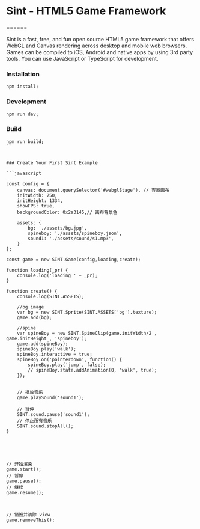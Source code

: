 # Sint - HTML5 Game Framework


======


Sint is a fast, free, and fun open source HTML5 game framework that offers WebGL and Canvas rendering across desktop and mobile web browsers. Games can be compiled to iOS, Android and native apps by using 3rd party tools. 
You can use JavaScript or TypeScript for development.




### Installation 
```
npm install;
```

### Development 
```
npm run dev;
```

### Build 
```
npm run build;
``


### Create Your First Sint Example

```javascript

const config = {
    canvas: document.querySelector('#webglStage'), // 容器画布
    initWidth: 750,
    initHeight: 1334,
    showFPS: true,
    backgroundColor: 0x2a3145,// 画布背景色
    
    assets: {
        bg: './assets/bg.jpg',
        spineboy: './assets/spineboy.json',
        sound1: './assets/sound/s1.mp3',
    }
};

const game = new SINT.Game(config,loading,create);

function loading(_pr) {
    console.log('loading ' + _pr);
}

function create() {
    console.log(SINT.ASSETS);

    //bg image
    var bg = new SINT.Sprite(SINT.ASSETS['bg'].texture);
    game.add(bg);

    //spine
    var spineBoy = new SINT.SpineClip(game.initWidth/2 , game.initHeight , 'spineboy');
    game.add(spineBoy);
    spineBoy.play('walk');
    spineBoy.interactive = true;
    spineBoy.on('pointerdown', function() {
        spineBoy.play('jump', false);
        // spineBoy.state.addAnimation(0, 'walk', true);
    });


    // 播放音乐
    game.playSound('sound1');
    
    // 暂停
    SINT.sound.pause('sound1');
    // 停止所有音乐
    SINT.sound.stopAll();
}





// 开始渲染
game.start();
// 暂停
game.pause();
// 继续
game.resume();



// 销毁并清除 view
game.removeThis();

```

